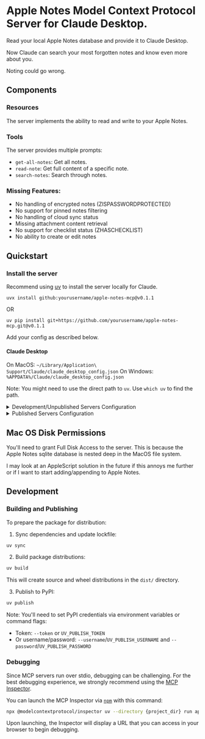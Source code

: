 # Apple Notes Model Context Protocol Server for Claude Desktop.

Read your local Apple Notes database and provide it to Claude Desktop.

Now Claude can search your most forgotten notes and know even more about you.

Noting could go wrong.

## Components

### Resources

The server implements the ability to read and write to your Apple Notes.

### Tools

The server provides multiple prompts:
- `get-all-notes`: Get all notes.
- `read-note`: Get full content of a specific note.
- `search-notes`: Search through notes.

### Missing Features:

- No handling of encrypted notes (ZISPASSWORDPROTECTED)
- No support for pinned notes filtering
- No handling of cloud sync status
- Missing attachment content retrieval
- No support for checklist status (ZHASCHECKLIST)
- No ability to create or edit notes

## Quickstart

### Install the server

Recommend using [uv](https://docs.astral.sh/uv/getting-started/installation/) to install the server locally for Claude.

```
uvx install github:yourusername/apple-notes-mcp@v0.1.1
```
OR
```
uv pip install git+https://github.com/yourusername/apple-notes-mcp.git@v0.1.1
```

Add your config as described below.

#### Claude Desktop

On MacOS: `~/Library/Application\ Support/Claude/claude_desktop_config.json`
On Windows: `%APPDATA%/Claude/claude_desktop_config.json`

Note: You might need to use the direct path to `uv`. Use `which uv` to find the path.

<details>
  <summary>Development/Unpublished Servers Configuration</summary>
  
  ```json
  "mcpServers": {
    "apple-notes-mcp": {
      "command": "uv",
      "args": [
        "--directory",
        "{project_dir}",
        "run",
        "apple-notes-mcp"
      ]
    }
  }
  ```
</details>

<details>
  <summary>Published Servers Configuration</summary>
  
  ```json
  "mcpServers": {
    "apple-notes-mcp": {
      "command": "uvx",
      "args": [
        "apple-notes-mcp"
      ]
    }
  }
  ```
</details>

## Mac OS Disk Permissions

You'll need to grant Full Disk Access to the server. This is because the Apple Notes sqlite database is nested deep in the MacOS file system.

I may look at an AppleScript solution in the future if this annoys me further or if I want to start adding/appending to Apple Notes.

## Development

### Building and Publishing

To prepare the package for distribution:

1. Sync dependencies and update lockfile:
```bash
uv sync
```

2. Build package distributions:
```bash
uv build
```

This will create source and wheel distributions in the `dist/` directory.

3. Publish to PyPI:
```bash
uv publish
```

Note: You'll need to set PyPI credentials via environment variables or command flags:
- Token: `--token` or `UV_PUBLISH_TOKEN`
- Or username/password: `--username`/`UV_PUBLISH_USERNAME` and `--password`/`UV_PUBLISH_PASSWORD`

### Debugging

Since MCP servers run over stdio, debugging can be challenging. For the best debugging
experience, we strongly recommend using the [MCP Inspector](https://github.com/modelcontextprotocol/inspector).


You can launch the MCP Inspector via [`npm`](https://docs.npmjs.com/downloading-and-installing-node-js-and-npm) with this command:

```bash
npx @modelcontextprotocol/inspector uv --directory {project_dir} run apple-notes-mcp
```


Upon launching, the Inspector will display a URL that you can access in your browser to begin debugging.